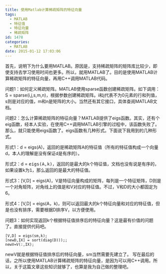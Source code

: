 ```yaml
---
title: 使用Matlab计算稀疏矩阵的特征向量
tags:
  - MATLAB
  - 特征值
  - 特征向量
  - 稀疏矩阵
id: 1478
categories:
  - MATLAB
date: 2015-01-12 17:03:06
---
```


首先，说明下为什么要用MATLAB。原因是，支持稀疏矩阵的矩阵库比较少，即使支持去学习使用时间也更多。所以，就用MATLAB了。目的是使用MATLAB计算稀疏矩阵的特征向量，再用C++调用MATLAB代码。

问题1：如何定义稀疏矩阵。MATLAB使用sparse函数创建稀疏矩阵。如下调用：S = sparse(i,j,s,m,n)，根据参数创建稀疏矩阵。i和j代表不为0元素的行和列值，s则是对应的值，m和n是矩阵的大小。当然还有其它接口，具体查阅MATLAB文档。

问题2：怎么计算稀疏矩阵的特征向量？MATLAB提供了eigs函数。其实，还有个eig函数，经本人实验，在使用C++调用MATLAB引擎的过程中，该函数失败了。那么，就只能使用eigs函数了。eigs函数有几种形式。下面说下我用到的几种形式。

形式1：d = eigs(A)，返回的是稀疏矩阵A的特征值（所有的特征值构成一个向量d，本人的理解是没有保证d是有序的）。

形式2：d = <tt><span class="highlight_01">eigs</span>(A,k)，返回的是最大的k个特征值，文档也没有说是有序的，如果设置k为1，那么返回的是最大的特征值。</tt>

形式3：[V,D] = eigs(A)，V是特征向量构成的矩阵，每列是一个特征矩阵，D则是一个对角矩阵，对角线上的值是和V对应的特征值。不过，V和D的大小都固定为6。

形式4：[V,D] = eigs(A，k)，则可以返回最大的k个特征向量和对应的特征值，但是也没有排序，需要根据D排序V，以方便使用。

问题3：如何实现返回k个根据特征值排序后的特征向量？这是最有价值的问题了。直接提供代码吧。

``` stylus
[V,D] = eigs(sm,k);
[newD,IX] = sort(diag(D)));;
newV=V(:,IX);
```

newV就是根据特征值排序后的特征向量，sm当然需要先建立了。
写在最后的话，之所以使用MATLAB计算稀疏矩阵的特征向量，是因为可以用C++调用。所以，关于这篇文章这些知识就够了，也算是我为自己做的整理吧。